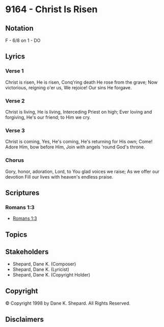# 9164 - Christ Is Risen

## Notation

F - 6/8 on 1 - DO

## Lyrics

### Verse 1

Christ is risen, He is risen, Conq'ring death He rose from the grave; Now victorious, reigning o'er us, We rejoice! Our sins He forgave.

### Verse 2

Christ is living, He is living, Interceding Priest on high; Ever loving and forgiving, He's our friend; to Him we cry.

### Verse 3

Christ is coming, Yes, He's coming, He's returning for His own; Come! Adore Him, bow before Him, Join with angels 'round God's throne.

### Chorus

Gory, honor, adoration, Lord, to You glad voices we raise; As we offer our devotion Fill our lives with heaven's endless praise.


## Scriptures

### Romans 1:3

- [Romans 1:3](https://www.biblegateway.com/passage/?search=Romans%201%3A3)


## Topics


## Stakeholders

- Shepard, Dane K. (Composer)
- Shepard, Dane K. (Lyricist)
- Shepard, Dane K. (Copyright Holder)

## Copyright

© Copyright 1998 by Dane K. Shepard. All Rights Reserved.


## Disclaimers


